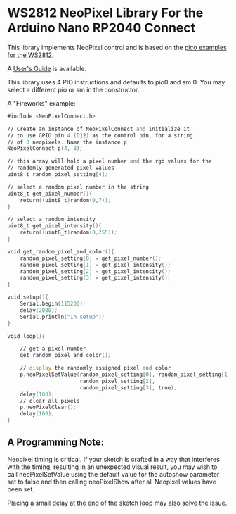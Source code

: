 # WS2812 NeoPixel Library For the Arduino Nano RP2040 Connect
This library implements NeoPixel control and is based on the 
[pico examples for the WS2812.](https://github.com/raspberrypi/pico-examples/tree/master/pio/ws2812)

A [User's Guide](https://mryslab.github.io/NeoPixelConnect/) is available.

This library uses 4 PIO instructions and defaults to pio0 and sm 0.
You may select a different pio or sm in the constructor.

A "Fireworks" example:

```asm
#include <NeoPixelConnect.h>

// Create an instance of NeoPixelConnect and initialize it
// to use GPIO pin 4 (D12) as the control pin, for a string
// of 8 neopixels. Name the instance p
NeoPixelConnect p(4, 8);

// this array will hold a pixel number and the rgb values for the
// randomly generated pixel values
uint8_t random_pixel_setting[4];

// select a random pixel number in the string
uint8_t get_pixel_number(){
    return((uint8_t)random(0,7));
}

// select a random intensity
uint8_t get_pixel_intensity(){
    return((uint8_t)random(0,255));
}

void get_random_pixel_and_color(){
    random_pixel_setting[0] = get_pixel_number();
    random_pixel_setting[1] = get_pixel_intensity();
    random_pixel_setting[2] = get_pixel_intensity();
    random_pixel_setting[3] = get_pixel_intensity();
}

void setup(){
    Serial.begin(115200);
    delay(2000);
    Serial.println("In setup");
}

void loop(){

    // get a pixel number
    get_random_pixel_and_color();

    // display the randomly assigned pixel and color
    p.neoPixelSetValue(random_pixel_setting[0], random_pixel_setting[1],
                       random_pixel_setting[2],
                       random_pixel_setting[3], true);
    delay(100);
    // clear all pixels
    p.neoPixelClear();
    delay(100);
}

```


## A Programming Note:

Neopixel timing is critical. If your sketch is crafted in a way that interferes with the timing, 
resulting in an unexpected visual result,  you may wish to call neoPixelSetValue using the default value for the autoshow parameter set to false and then calling neoPixelShow after all Neopixel values have been set.

Placing a small delay at the end of the sketch loop may also solve the issue.
